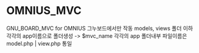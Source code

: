# OMNIUS_MVC
GNU_BOARD_MVC for OMNIUS
그누보드에서만 작동
models, views 폴더 이하 각각의 app이름으로 폴더생성 -> $mvc_name
각각의 app 폴더내부 파일이름은 model.php | view.php 통일
